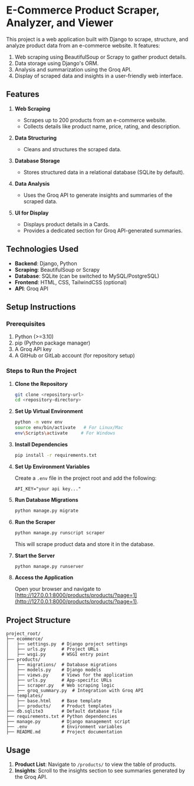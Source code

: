 # E-Commerce Product Scraper, Analyzer, and Viewer

This project is a web application built with Django to scrape, structure, and analyze product data from an e-commerce website. It features:

1. Web scraping using BeautifulSoup or Scrapy to gather product details.
2. Data storage using Django's ORM.
3. Analysis and summarization using the Groq API.
4. Display of scraped data and insights in a user-friendly web interface.

## Features

1. **Web Scraping**
   - Scrapes up to 200 products from an e-commerce website.
   - Collects details like product name, price, rating, and description.

2. **Data Structuring**
   - Cleans and structures the scraped data.

3. **Database Storage**
   - Stores structured data in a relational database (SQLite by default).

4. **Data Analysis**
   - Uses the Groq API to generate insights and summaries of the scraped data.

5. **UI for Display**
   - Displays product details in a Cards.
   - Provides a dedicated section for Groq API-generated summaries.

## Technologies Used

- **Backend**: Django, Python
- **Scraping**: BeautifulSoup or Scrapy
- **Database**: SQLite (can be switched to MySQL/PostgreSQL)
- **Frontend**: HTML, CSS, TailwindCSS (optional)
- **API**: Groq API

## Setup Instructions

### Prerequisites

1. Python (>=3.10)
2. pip (Python package manager)
3. A Groq API key
4. A GitHub or GitLab account (for repository setup)

### Steps to Run the Project

1. **Clone the Repository**

   ```bash
   git clone <repository-url>
   cd <repository-directory>
   ```

2. **Set Up Virtual Environment**

   ```bash
   python -m venv env
   source env/bin/activate   # For Linux/Mac
   env\Scripts\activate     # For Windows
   ```

3. **Install Dependencies**

   ```bash
   pip install -r requirements.txt
   ```

4. **Set Up Environment Variables**

   Create a `.env` file in the project root and add the following:

   ```env
   API_KEY="your api key..."
   ```

5. **Run Database Migrations**

   ```bash
   python manage.py migrate
   ```

6. **Run the Scraper**

   ```bash
   python manage.py runscript scraper
   ```

   This will scrape product data and store it in the database.

7. **Start the Server**

   ```bash
   python manage.py runserver
   ```

8. **Access the Application**

   Open your browser and navigate to [http://127.0.0.1:8000/products/products/?page=1](http://127.0.0.1:8000/products/products/?page=1).

## Project Structure

```plaintext
project_root/
├── ecommerce/
│   ├── settings.py  # Django project settings
│   ├── urls.py      # Project URLs
│   ├── wsgi.py      # WSGI entry point
├── products/
│   ├── migrations/  # Database migrations
│   ├── models.py    # Django models
│   ├── views.py     # Views for the application
│   ├── urls.py      # App-specific URLs
│   ├── scraper.py   # Web scraping logic
│   ├── groq_summary.py  # Integration with Groq API
├── templates/
│   ├── base.html    # Base template
│   ├── products/    # Product templates
├── db.sqlite3       # Default database file
├── requirements.txt # Python dependencies
├── manage.py        # Django management script
├── .env             # Environment variables
├── README.md        # Project documentation
```

## Usage

1. **Product List**: Navigate to `/products/` to view the table of products.
2. **Insights**: Scroll to the insights section to see summaries generated by the Groq API.

